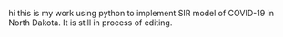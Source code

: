 hi this is my work using python to implement SIR model of COVID-19 in North Dakota.
It is still in process of editing. 
